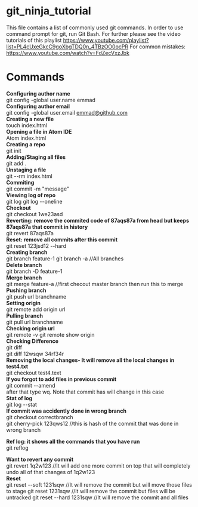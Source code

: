 # git_ninja_tutorial

This file contains a list of commonly used git commands. In order to use command prompt for git, run Git Bash.
For further please see the video tutorials of this playlist https://www.youtube.com/playlist?list=PL4cUxeGkcC9goXbgTDQ0n_4TBzOO0ocPR
For common mistakes: https://www.youtube.com/watch?v=FdZecVxzJbk
# Commands

<b>Configuring author name</b><br>
git config -global user.name emmad<br>
<b>Configuring author email</b><br>
git config -global user.email emmad@github.com<br>
<b>Creating a new file</b><br>
touch index.html
<br>
<b>Opening a file in Atom IDE</b><br>
Atom index.html	
<br>
<b>Creating a repo</b><br>
git init
<br>
<b>Adding/Staging all files</b><br>
git add .
<br>
<b>Unstaging a file</b><br>
git --rm index.html
<br>
<b>Commiting</b><br>
git commit -m "message"
<br>
<b>Viewing log of repo</b><br>
git log
git log --oneline
<br>
<b>Checkout</b><br>
git checkout 1we23asd
<br>
<b>Reverting: remove the commited code of 87aqs87a from head but keeps 87aqs87a	that commit in history</b><br>
git revert 87aqs87a
<br>
<b>Reset: remove all commits after this commit</b><br>
git reset 123jsd12 --hard
<br>
<b>Creating branch</b><br>
git branch feature-1
git branch -a //All branches
<br>
<b>Delete branch</b><br>
git branch -D feature-1
<br>
<b>Merge branch</b><br>
git merge feature-a     //first checout master branch then run this to merge
<br>
<b>Pushing branch</b><br>
git push url branchname
<br>
<b>Setting origin</b><br>
git remote add origin url
<br>
<b>Pulling branch</b><br>
git pull url branchname
<br>
<b>Checking origin url</b><br>
git remote -v
git remote show origin
<br>
<b>Checking Difference</b><br>
git diff<br>
git diff 12wsqw 34rf34r
<br>
<b>Removing the local changes- It will remove all the local changes in test4.txt</b><br>
git checkout test4.text
<br>
<b>If you forgot to add files in previous commit</b><br>
git commit --amend<br>
after that type wq. Note that commit has will change in this case
<br>
<b>Stat of log</b><br>
git log --stat
<br>
<b>If commit was accidently done in wrong branch</b><br>
git checkout correctbranch<br>
git cherry-pick 123qws12  //this is hash of the commit that was done in wrong branch
<br>

<b>Ref log: it shows all the commands that you have run</b><br>
git reflog
<br>

<b>Want to revert any commit</b><br>
git revert 1q2w123  //It will add one more commit on top that will completely undo all of that changes of 1q2w123
<br>
<b>Reset</b><br>
git reset --soft 1231sqw    //It will remove the commit but will move those files to stage
git reset 1231sqw           //It will remove the commit but files will be untracked
git reset --hard 1231sqw    //It will remove the commit and all files
<br>
